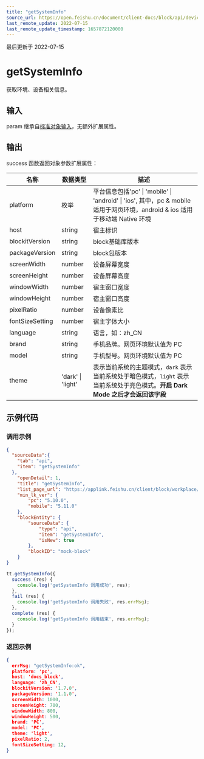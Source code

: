 ```yaml
---
title: "getSystemInfo"
source_url: https://open.feishu.cn/document/client-docs/block/api/device/getsysteminfo
last_remote_update: 2022-07-15
last_remote_update_timestamp: 1657872120000
---
```

最后更新于 2022-07-15

# getSystemInfo

获取环境、设备相关信息。

## 输入

param 继承自[标准对象输入](https://open.feishu.cn/document/uAjLw4CM/uYjL24iN/block/api/standard-object-input)，无额外扩展属性。

## 输出

success 函数返回对象参数扩展属性：

| **名称**           | **数据类型**           | **描述**     |
| ---------------- | ---------------- | ---------- | 
| platform         | 枚举 | 平台信息包括'pc' \| 'mobile' \| 'android' \| 'ios', 其中，pc & mobile 适用于网页环境，android & ios 适用于移动端 Native 环境      | 1.0.0 |
| host | string   | 宿主标识      | 1.0.0 |
| blockitVersion | string   | block基础库版本      | 1.0.0 |
| packageVersion | string   | block包版本      | 1.7.0 |
| screenWidth | number   | 设备屏幕宽度      | 1.0.0 |
| screenHeight | number   | 设备屏幕高度      | 1.0.0 |
| windowWidth | number   | 宿主窗口宽度      | 1.0.0 |
| windowHeight | number   | 宿主窗口高度      | 1.0.0 |
| pixelRatio | number           | 设备像素比      | 1.0.0 |
| fontSizeSetting | number           | 宿主字体大小      | 1.0.0 |
| language         | string           | 语言，如：zh_CN | 1.0.0 |
| brand         | string           | 手机品牌。网页环境默认值为 PC | 1.0.0 |
| model         | string           | 手机型号。网页环境默认值为 PC | 1.0.0 |
| theme |'dark' \| 'light'|表示当前系统的主题模式，`dark` 表示当前系统处于暗色模式，`light` 表示当前系统处于亮色模式。**开启 Dark Mode 之后才会返回该字段**|1.4.0|

## 示例代码

### 调用示例
```json
{
  "sourceData":{
  	"tab": "api",
  	"item": "getSystemInfo"
  },
    "openDetail": 1, 
    "title": "getSystemInfo", 
    "list_page_url": "https://applink.feishu.cn/client/block/workplace/open?appId=cli_a00834ec56f8d01b%26blockTypeId=blk_610a40455f800004c32b6bb6%26sourceData=%7B%22tab%22%3A%22api%22%2C%22item%22%3A%22login%22%7D", 
    "min_lk_ver": {
        "pc": "5.10.0", 
        "mobile": "5.11.0"
    },
    "blockEntity": {
        "sourceData": {
            "type": "api",
            "item": "getSystemInfo",
            "isNew": true
        },
  		"blockID": "mock-block"
    }
}
```

```js
tt.getSystemInfo({
  success (res) {
    console.log('getSystemInfo 调用成功', res);
  },
  fail (res) {
    console.log('getSystemInfo 调用失败', res.errMsg);
  },
  complete (res) {
    console.log('getSystemInfo 调用结束', res.errMsg);
  } 
});
```

### 返回示例

```json
{
  errMsg: "getSystemInfo:ok",
  platform: 'pc',
  host: 'docs_block',
  language: 'zh_CN',
  blockitVersion: '1.7.0',
  packageVersion: '1.1.0',
  screenWidth: 1000,
  screenHeight: 700,
  windowWidth: 800,
  windowHeight: 500,
  brand: 'PC',
  model: 'PC',
  theme: 'light',
  pixelRatio: 2,
  fontSizeSetting: 12,
}
```
